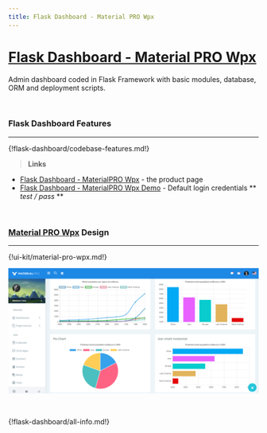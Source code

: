 ```yaml
---
title: Flask Dashboard - Material PRO Wpx
---
```


# [Flask Dashboard - Material PRO Wpx](https://appseed.us/admin-dashboards/flask-material-dashboard-wpx-pro)

Admin dashboard coded in Flask Framework with basic modules, database, ORM and deployment scripts.

<br />

### Flask Dashboard Features
---

{!flask-dashboard/codebase-features.md!}

> **Links**

- [Flask Dashboard - MaterialPRO Wpx](https://appseed.us/admin-dashboards/flask-material-dashboard-wpx-pro) - the product page
- [Flask Dashboard - MaterialPRO Wpx Demo](https://flask-material-dashboard-wpx-pro.appseed.us/) - Default login credentials ** *test / pass* **

<br />

### [Material PRO Wpx](/bootstrap-template/material-pro-wpx/) Design
---

{!ui-kit/material-pro-wpx.md!}

![Flask Dashboard - MaterialPRO Wpx Design, admin dashboard starter coded in Flask Framework by AppSeed.](https://raw.githubusercontent.com/app-generator/flask-material-dashboard-wpx-pro/master/media/flask-material-dashboard-wpx-pro-screen.png) 

<br />

{!flask-dashboard/all-info.md!}
